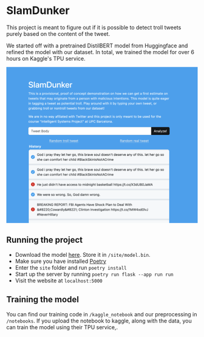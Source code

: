 # SlamDunker

This project is meant to figure out if it is possible to detect troll tweets purely based on the content of the tweet.

We started off with a pretrained DistilBERT model from Huggingface and refined the model with our dataset. In total, we trained the model for over 6 hours on Kaggle's TPU service.

![Webpage](./demo.png)

## Running the project
- Download the model [here](https://drive.google.com/file/d/1xXIiFc-eTr8E3PxZ6BW1KpJ5Rw38MXJw/view?usp=share_link). Store it in `/site/model.bin`.
- Make sure you have installed [Poetry](https://python-poetry.org/docs/)
- Enter the `site` folder and run `poetry install`
- Start up the server by running `poetry run flask --app run run`
- Visit the website at `localhost:5000`

## Training the model
You can find our training code in `/kaggle_notebook` and our preprocessing in `/notebooks`.
If you upload the notebook to kaggle, along with the data, you can train the model using their TPU service,.
